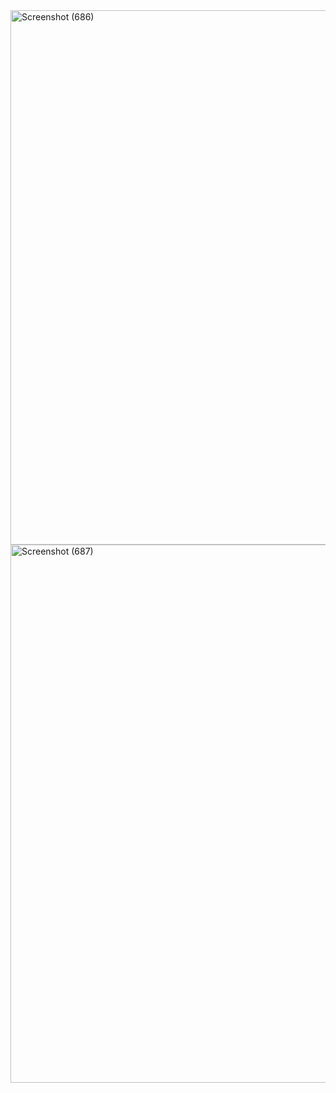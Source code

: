 <img width="1492" height="855" alt="Screenshot (686)" src="https://github.com/user-attachments/assets/de7efc47-0abb-4f8a-8610-67e9b20858c8" />
<img width="1491" height="861" alt="Screenshot (687)" src="https://github.com/user-attachments/assets/2845e005-72d8-425a-b82b-4c2135200efb" />

